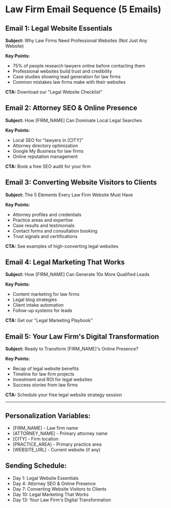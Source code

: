 # Law Firm Email Sequence (5 Emails)

## Email 1: Legal Website Essentials
**Subject:** Why Law Firms Need Professional Websites (Not Just Any Website)

**Key Points:**
- 75% of people research lawyers online before contacting them
- Professional websites build trust and credibility
- Case studies showing lead generation for law firms
- Common mistakes law firms make with their websites

**CTA:** Download our "Legal Website Checklist"

## Email 2: Attorney SEO & Online Presence
**Subject:** How [FIRM_NAME] Can Dominate Local Legal Searches

**Key Points:**
- Local SEO for "lawyers in [CITY]"
- Attorney directory optimization
- Google My Business for law firms
- Online reputation management

**CTA:** Book a free SEO audit for your firm

## Email 3: Converting Website Visitors to Clients
**Subject:** The 5 Elements Every Law Firm Website Must Have

**Key Points:**
- Attorney profiles and credentials
- Practice areas and expertise
- Case results and testimonials
- Contact forms and consultation booking
- Trust signals and certifications

**CTA:** See examples of high-converting legal websites

## Email 4: Legal Marketing That Works
**Subject:** How [FIRM_NAME] Can Generate 10x More Qualified Leads

**Key Points:**
- Content marketing for law firms
- Legal blog strategies
- Client intake automation
- Follow-up systems for leads

**CTA:** Get our "Legal Marketing Playbook"

## Email 5: Your Law Firm's Digital Transformation
**Subject:** Ready to Transform [FIRM_NAME]'s Online Presence?

**Key Points:**
- Recap of legal website benefits
- Timeline for law firm projects
- Investment and ROI for legal websites
- Success stories from law firms

**CTA:** Schedule your free legal website strategy session

---

## Personalization Variables:
- [FIRM_NAME] - Law firm name
- [ATTORNEY_NAME] - Primary attorney name
- [CITY] - Firm location
- [PRACTICE_AREA] - Primary practice area
- [WEBSITE_URL] - Current website (if any)

## Sending Schedule:
- Day 1: Legal Website Essentials
- Day 4: Attorney SEO & Online Presence
- Day 7: Converting Website Visitors to Clients
- Day 10: Legal Marketing That Works
- Day 13: Your Law Firm's Digital Transformation





